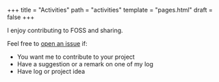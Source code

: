 +++
title = "Activities"
path = "activities"
template = "pages.html"
draft = false
+++

I enjoy contributing to FOSS and sharing.

Feel free to [open an issue](https://github.com/blackheaven/blackheaven.github.io/issues) if:

* You want me to contribute to your project
* Have a suggestion or a remark on one of my log
* Have log or project idea

